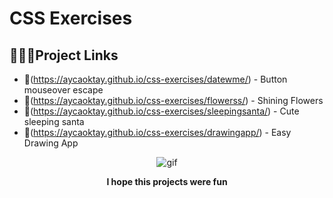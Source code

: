 # CSS Exercises
## 🙇🏻‍♀️Project Links 
- 🔗(https://aycaoktay.github.io/css-exercises/datewme/) - Button mouseover escape
- 🔗(https://aycaoktay.github.io/css-exercises/flowerss/) - Shining Flowers
- 🔗(https://aycaoktay.github.io/css-exercises/sleepingsanta/) - Cute sleeping santa
- 🔗(https://aycaoktay.github.io/css-exercises/drawingapp/) - Easy Drawing App


<p align="center"> <image src="https://media.giphy.com/media/jUK4OyeQY0CWud0Jzg/giphy.gif" alt="gif"/> </p>
<p align="center"> <b>I hope this projects were fun</b></p>

